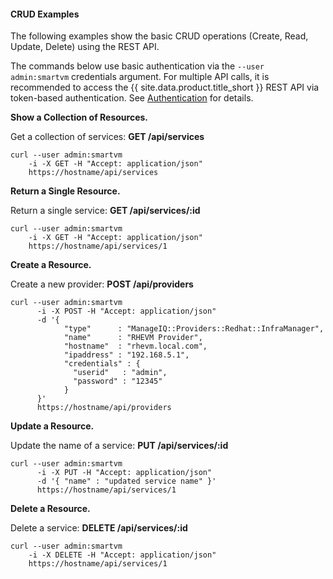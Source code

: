 #### CRUD Examples

The following examples show the basic CRUD operations (Create, Read,
Update, Delete) using the REST API.

The commands below use basic authentication via the `--user
admin:smartvm` credentials argument. For multiple API calls, it is
recommended to access the {{ site.data.product.title_short }} REST API via token-based
authentication. See [Authentication](#_sect_authentication) for details.

**Show a Collection of Resources.**

Get a collection of services: **GET /api/services**

    curl --user admin:smartvm
        -i -X GET -H "Accept: application/json"
        https://hostname/api/services

**Return a Single Resource.**

Return a single service: **GET /api/services/:id**

    curl --user admin:smartvm
        -i -X GET -H "Accept: application/json"
        https://hostname/api/services/1

**Create a Resource.**

Create a new provider: **POST /api/providers**

    curl --user admin:smartvm
          -i -X POST -H "Accept: application/json"
          -d '{
                "type"      : "ManageIQ::Providers::Redhat::InfraManager",
                "name"      : "RHEVM Provider",
                "hostname"  : "rhevm.local.com",
                "ipaddress" : "192.168.5.1",
                "credentials" : {
                  "userid"   : "admin",
                  "password" : "12345"
                }
          }'
          https://hostname/api/providers

**Update a Resource.**

Update the name of a service: **PUT /api/services/:id**

    curl --user admin:smartvm
          -i -X PUT -H "Accept: application/json"
          -d '{ "name" : "updated service name" }'
          https://hostname/api/services/1

**Delete a Resource.**

Delete a service: **DELETE /api/services/:id**

    curl --user admin:smartvm
        -i -X DELETE -H "Accept: application/json"
        https://hostname/api/services/1
